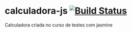 # calculadora-js [![Build Status](https://travis-ci.com/Jolusofo/calculadora-js.svg?branch=master)](https://travis-ci.com/Jolusofo/calculadora-js)
Calculadora criada no curso de testes com jasmine
